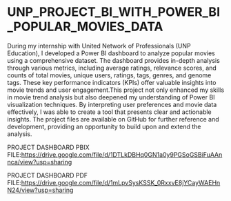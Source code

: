 # UNP_PROJECT_BI_WITH_POWER_BI_POPULAR_MOVIES_DATA

During my internship with United Network of Professionals (UNP Education), I developed a Power BI dashboard to analyze popular movies using a comprehensive dataset. The dashboard provides in-depth analysis through various metrics, including average ratings, relevance scores, and counts of total movies, unique users, ratings, tags, genres, and genome tags. These key performance indicators (KPIs) offer valuable insights into movie trends and user engagement.This project not only enhanced my skills in movie trend analysis but also deepened my understanding of Power BI visualization techniques. By interpreting user preferences and movie data effectively, I was able to create a tool that presents clear and actionable insights. The project files are available on GitHub for further reference and development, providing an opportunity to build upon and extend the analysis.

PROJECT DASHBOARD PBIX FILE:https://drive.google.com/file/d/1DTLkDBHq0GN1a0y9PGSoGSBiFuAAnnca/view?usp=sharing

PROJECT DASHBOARD PDF FILE:https://drive.google.com/file/d/1mLpvSysKSSK_0RxxvE8jYCayWAEHnN24/view?usp=sharing
